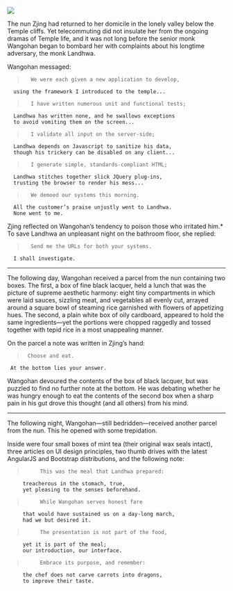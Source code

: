 ![](/pages/case-146/carton.jpg)

The nun Zjing had returned to her domicile in the lonely
valley below the Temple cliffs.  Yet telecommuting did not
insulate her from the ongoing dramas of Temple life,
and it was not long before the senior monk Wangohan began to bombard her with complaints about his longtime adversary,
the monk Landhwa.

Wangohan messaged:

>       We were each given a new application to develop, 
      using the framework I introduced to the temple... 

>       I have written numerous unit and functional tests; 
      Landhwa has written none, and he swallows exceptions 
      to avoid vomiting them on the screen...

>       I validate all input on the server-side; 
      Landhwa depends on Javascript to sanitize his data, 
      though his trickery can be disabled on any client... 

>       I generate simple, standards-compliant HTML; 
      Landhwa stitches together slick JQuery plug-ins, 
      trusting the browser to render his mess...

>       We demoed our systems this morning. 
      All the customer’s praise unjustly went to Landhwa. 
      None went to me.

Zjing reflected on Wangohan’s tendency to poison those who
irritated him.*  To save Landhwa an unpleasant night
on the bathroom floor, she replied:

>       Send me the URLs for both your systems.  
      I shall investigate.

----------

The following day, Wangohan received a parcel from the nun
containing two boxes.  The first, a box of fine black
lacquer, held a lunch that was the picture of supreme
aesthetic harmony: eight tiny compartments in which were
laid sauces, sizzling meat, and vegetables all evenly cut,
arrayed around a square bowl of steaming rice garnished with
flowers of appetizing hues.  The second, a plain white box
of oily cardboard, appeared to hold the same ingredients—yet the portions were chopped raggedly and tossed together
with tepid rice in a most unappealing manner.

On the parcel a note was written in Zjing’s hand:

>      Choose and eat. 
     At the bottom lies your answer.

Wangohan devoured the contents of the box of black lacquer,
but was puzzled to find no further note at the bottom.
He was debating whether he was hungry enough to eat the
contents of the second box when a sharp pain in his gut
drove this thought (and all others) from his mind.

----------

The following night, Wangohan—still bedridden—received another parcel from the nun.  This he opened with some
trepidation.

Inside were four small boxes of mint tea (their original
wax seals intact), three articles on UI design principles,
two thumb drives with the latest AngularJS and Bootstrap
distributions, and the following note:

>          This was the meal that Landhwa prepared: 
         treacherous in the stomach, true, 
         yet pleasing to the senses beforehand. 

>          While Wangohan serves honest fare 
         that would have sustained us on a day-long march, 
         had we but desired it.

>          The presentation is not part of the food, 
         yet it is part of the meal; 
         our introduction, our interface.

>          Embrace its purpose, and remember: 
         the chef does not carve carrots into dragons, 
         to improve their taste.
